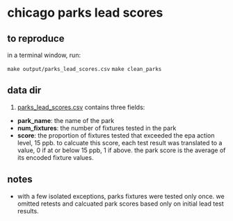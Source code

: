 # chicago parks lead scores

## to reproduce

in a terminal window, run:

`make output/parks_lead_scores.csv`
`make clean_parks`

## data dir

1. [parks_lead_scores.csv](https://github.com/datamade/chicago-lead/blob/master/output/parks_lead_scores.csv) contains three fields:

  * **park_name**: the name of the park
  * **num_fixtures**: the number of fixtures tested in the park
  * **score**: the proportion of fixtures tested that exceeded the epa action level, 15 ppb. to calcuate this score, each test result was translated to a value, 0 if at or below 15 ppb, 1 if above. the park score is the average of its encoded fixture values.

## notes

* with a few isolated exceptions, parks fixtures were tested only once. we omitted retests and calcuated park scores based only on initial lead test results.